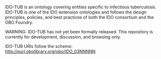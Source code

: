 IDO-TUB is an ontology covering entities specific to infectious tuberculosis. IDO-TUB is one of the IDO extension ontologies and follows the design principles, policies, and best practices of both the IDO consortium and the OBO Foundry.

WARNING: IDO-TUB has not yet been formally released. This repository is currently for development, discussion, and browsing only.

IDO-TUB URIs follow the scheme:  http://purl.obolibrary.org/obo/IDO_03NNNNN